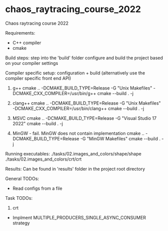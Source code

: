 # chaos_raytracing_course_2022
Chaos raytracing course 2022

Requirements:
- C++ compiler
- cmake

Build steps:
step into the 'build' folder
configure and build the project based on your compiler settings

Compiler specific setup:
configuration + build (alternatively use the compiler specific front end API)

1) g++
cmake .. -DCMAKE_BUILD_TYPE=Release -G "Unix Makefiles" -DCMAKE_CXX_COMPILER=/usr/bin/g++
cmake --build . -j

2) clang++
cmake .. -DCMAKE_BUILD_TYPE=Release -G "Unix Makefiles" -DCMAKE_CXX_COMPILER=/usr/bin/clang++
cmake --build . -j

3) MSVC
cmake .. -DCMAKE_BUILD_TYPE=Release -G "Visual Studio 17 2022"
cmake --build . -j

4) MinGW - fail. MinGW does not contain <thread> implementation
cmake .. -DCMAKE_BUILD_TYPE=Release -G "MinGW Makefiles"
cmake --build . -j

Running executables:
./tasks/02.images_and_colors/shape/shape
./tasks/02.images_and_colors/crt/crt

Results:
Can be found in 'results' folder in the project root directory

General TODOs:
- Read configs from a file

Task TODOs:
1) crt
- Implment MULTIPLE_PRODUCERS_SINGLE_ASYNC_CONSUMER strategy



